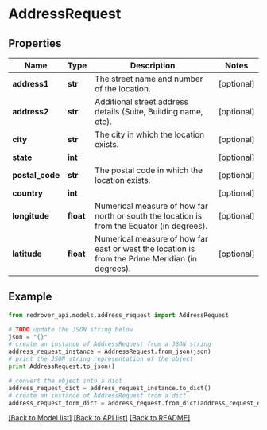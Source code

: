 # AddressRequest


## Properties

Name | Type | Description | Notes
------------ | ------------- | ------------- | -------------
**address1** | **str** | The street name and number of the location. | [optional] 
**address2** | **str** | Additional street address details (Suite, Building name, etc). | [optional] 
**city** | **str** | The city in which the location exists. | [optional] 
**state** | **int** |  | [optional] 
**postal_code** | **str** | The postal code in which the location exists. | [optional] 
**country** | **int** |  | [optional] 
**longitude** | **float** | Numerical measure of how far north or south the location is from the Equator (in degrees). | [optional] 
**latitude** | **float** | Numerical measure of how far east or west the location is from the Prime Meridian (in degrees). | [optional] 

## Example

```python
from redrover_api.models.address_request import AddressRequest

# TODO update the JSON string below
json = "{}"
# create an instance of AddressRequest from a JSON string
address_request_instance = AddressRequest.from_json(json)
# print the JSON string representation of the object
print AddressRequest.to_json()

# convert the object into a dict
address_request_dict = address_request_instance.to_dict()
# create an instance of AddressRequest from a dict
address_request_form_dict = address_request.from_dict(address_request_dict)
```
[[Back to Model list]](../README.md#documentation-for-models) [[Back to API list]](../README.md#documentation-for-api-endpoints) [[Back to README]](../README.md)


